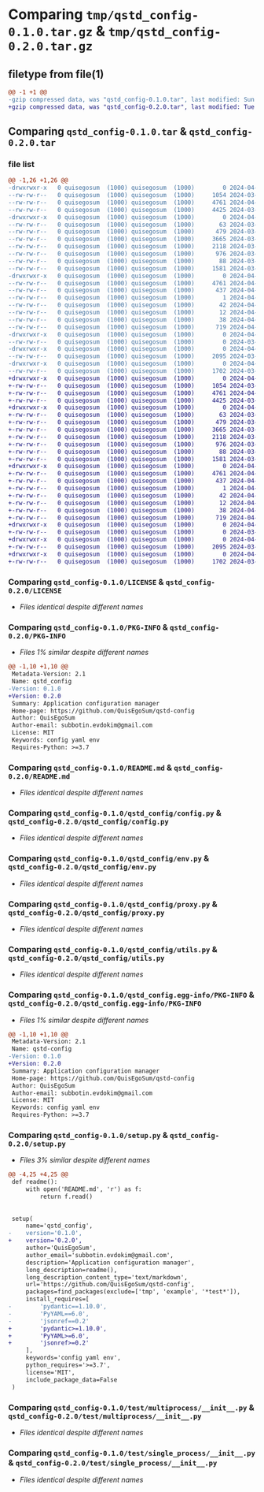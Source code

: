 # Comparing `tmp/qstd_config-0.1.0.tar.gz` & `tmp/qstd_config-0.2.0.tar.gz`

## filetype from file(1)

```diff
@@ -1 +1 @@
-gzip compressed data, was "qstd_config-0.1.0.tar", last modified: Sun Apr  7 17:42:48 2024, max compression
+gzip compressed data, was "qstd_config-0.2.0.tar", last modified: Tue Apr 16 16:57:54 2024, max compression
```

## Comparing `qstd_config-0.1.0.tar` & `qstd_config-0.2.0.tar`

### file list

```diff
@@ -1,26 +1,26 @@
-drwxrwxr-x   0 quisegosum  (1000) quisegosum  (1000)        0 2024-04-07 17:42:48.594166 qstd_config-0.1.0/
--rw-rw-r--   0 quisegosum  (1000) quisegosum  (1000)     1054 2024-03-24 20:15:12.000000 qstd_config-0.1.0/LICENSE
--rw-rw-r--   0 quisegosum  (1000) quisegosum  (1000)     4761 2024-04-07 17:42:48.594166 qstd_config-0.1.0/PKG-INFO
--rw-rw-r--   0 quisegosum  (1000) quisegosum  (1000)     4425 2024-03-30 10:45:12.000000 qstd_config-0.1.0/README.md
-drwxrwxr-x   0 quisegosum  (1000) quisegosum  (1000)        0 2024-04-07 17:42:48.594166 qstd_config-0.1.0/qstd_config/
--rw-rw-r--   0 quisegosum  (1000) quisegosum  (1000)       63 2024-03-30 08:39:00.000000 qstd_config-0.1.0/qstd_config/__init__.py
--rw-rw-r--   0 quisegosum  (1000) quisegosum  (1000)      479 2024-03-30 08:43:39.000000 qstd_config-0.1.0/qstd_config/base.py
--rw-rw-r--   0 quisegosum  (1000) quisegosum  (1000)     3665 2024-03-30 09:16:04.000000 qstd_config-0.1.0/qstd_config/config.py
--rw-rw-r--   0 quisegosum  (1000) quisegosum  (1000)     2118 2024-03-29 07:29:07.000000 qstd_config-0.1.0/qstd_config/env.py
--rw-rw-r--   0 quisegosum  (1000) quisegosum  (1000)      976 2024-03-29 07:43:48.000000 qstd_config-0.1.0/qstd_config/proxy.py
--rw-rw-r--   0 quisegosum  (1000) quisegosum  (1000)       88 2024-03-28 10:41:57.000000 qstd_config-0.1.0/qstd_config/types.py
--rw-rw-r--   0 quisegosum  (1000) quisegosum  (1000)     1581 2024-03-30 09:16:23.000000 qstd_config-0.1.0/qstd_config/utils.py
-drwxrwxr-x   0 quisegosum  (1000) quisegosum  (1000)        0 2024-04-07 17:42:48.594166 qstd_config-0.1.0/qstd_config.egg-info/
--rw-rw-r--   0 quisegosum  (1000) quisegosum  (1000)     4761 2024-04-07 17:42:48.000000 qstd_config-0.1.0/qstd_config.egg-info/PKG-INFO
--rw-rw-r--   0 quisegosum  (1000) quisegosum  (1000)      437 2024-04-07 17:42:48.000000 qstd_config-0.1.0/qstd_config.egg-info/SOURCES.txt
--rw-rw-r--   0 quisegosum  (1000) quisegosum  (1000)        1 2024-04-07 17:42:48.000000 qstd_config-0.1.0/qstd_config.egg-info/dependency_links.txt
--rw-rw-r--   0 quisegosum  (1000) quisegosum  (1000)       42 2024-04-07 17:42:48.000000 qstd_config-0.1.0/qstd_config.egg-info/requires.txt
--rw-rw-r--   0 quisegosum  (1000) quisegosum  (1000)       12 2024-04-07 17:42:48.000000 qstd_config-0.1.0/qstd_config.egg-info/top_level.txt
--rw-rw-r--   0 quisegosum  (1000) quisegosum  (1000)       38 2024-04-07 17:42:48.594166 qstd_config-0.1.0/setup.cfg
--rw-rw-r--   0 quisegosum  (1000) quisegosum  (1000)      719 2024-04-07 17:42:46.000000 qstd_config-0.1.0/setup.py
-drwxrwxr-x   0 quisegosum  (1000) quisegosum  (1000)        0 2024-04-07 17:42:48.594166 qstd_config-0.1.0/test/
--rw-rw-r--   0 quisegosum  (1000) quisegosum  (1000)        0 2024-03-30 08:37:27.000000 qstd_config-0.1.0/test/__init__.py
-drwxrwxr-x   0 quisegosum  (1000) quisegosum  (1000)        0 2024-04-07 17:42:48.594166 qstd_config-0.1.0/test/multiprocess/
--rw-rw-r--   0 quisegosum  (1000) quisegosum  (1000)     2095 2024-03-30 09:28:13.000000 qstd_config-0.1.0/test/multiprocess/__init__.py
-drwxrwxr-x   0 quisegosum  (1000) quisegosum  (1000)        0 2024-04-07 17:42:48.594166 qstd_config-0.1.0/test/single_process/
--rw-rw-r--   0 quisegosum  (1000) quisegosum  (1000)     1702 2024-03-30 09:16:09.000000 qstd_config-0.1.0/test/single_process/__init__.py
+drwxrwxr-x   0 quisegosum  (1000) quisegosum  (1000)        0 2024-04-16 16:57:54.015853 qstd_config-0.2.0/
+-rw-rw-r--   0 quisegosum  (1000) quisegosum  (1000)     1054 2024-03-24 20:15:12.000000 qstd_config-0.2.0/LICENSE
+-rw-rw-r--   0 quisegosum  (1000) quisegosum  (1000)     4761 2024-04-16 16:57:54.015853 qstd_config-0.2.0/PKG-INFO
+-rw-rw-r--   0 quisegosum  (1000) quisegosum  (1000)     4425 2024-03-30 10:45:12.000000 qstd_config-0.2.0/README.md
+drwxrwxr-x   0 quisegosum  (1000) quisegosum  (1000)        0 2024-04-16 16:57:54.015853 qstd_config-0.2.0/qstd_config/
+-rw-rw-r--   0 quisegosum  (1000) quisegosum  (1000)       63 2024-03-30 08:39:00.000000 qstd_config-0.2.0/qstd_config/__init__.py
+-rw-rw-r--   0 quisegosum  (1000) quisegosum  (1000)      479 2024-03-30 08:43:39.000000 qstd_config-0.2.0/qstd_config/base.py
+-rw-rw-r--   0 quisegosum  (1000) quisegosum  (1000)     3665 2024-03-30 09:16:04.000000 qstd_config-0.2.0/qstd_config/config.py
+-rw-rw-r--   0 quisegosum  (1000) quisegosum  (1000)     2118 2024-03-29 07:29:07.000000 qstd_config-0.2.0/qstd_config/env.py
+-rw-rw-r--   0 quisegosum  (1000) quisegosum  (1000)      976 2024-03-29 07:43:48.000000 qstd_config-0.2.0/qstd_config/proxy.py
+-rw-rw-r--   0 quisegosum  (1000) quisegosum  (1000)       88 2024-03-28 10:41:57.000000 qstd_config-0.2.0/qstd_config/types.py
+-rw-rw-r--   0 quisegosum  (1000) quisegosum  (1000)     1581 2024-03-30 09:16:23.000000 qstd_config-0.2.0/qstd_config/utils.py
+drwxrwxr-x   0 quisegosum  (1000) quisegosum  (1000)        0 2024-04-16 16:57:54.015853 qstd_config-0.2.0/qstd_config.egg-info/
+-rw-rw-r--   0 quisegosum  (1000) quisegosum  (1000)     4761 2024-04-16 16:57:54.000000 qstd_config-0.2.0/qstd_config.egg-info/PKG-INFO
+-rw-rw-r--   0 quisegosum  (1000) quisegosum  (1000)      437 2024-04-16 16:57:54.000000 qstd_config-0.2.0/qstd_config.egg-info/SOURCES.txt
+-rw-rw-r--   0 quisegosum  (1000) quisegosum  (1000)        1 2024-04-16 16:57:54.000000 qstd_config-0.2.0/qstd_config.egg-info/dependency_links.txt
+-rw-rw-r--   0 quisegosum  (1000) quisegosum  (1000)       42 2024-04-16 16:57:54.000000 qstd_config-0.2.0/qstd_config.egg-info/requires.txt
+-rw-rw-r--   0 quisegosum  (1000) quisegosum  (1000)       12 2024-04-16 16:57:54.000000 qstd_config-0.2.0/qstd_config.egg-info/top_level.txt
+-rw-rw-r--   0 quisegosum  (1000) quisegosum  (1000)       38 2024-04-16 16:57:54.015853 qstd_config-0.2.0/setup.cfg
+-rw-rw-r--   0 quisegosum  (1000) quisegosum  (1000)      719 2024-04-16 16:57:39.000000 qstd_config-0.2.0/setup.py
+drwxrwxr-x   0 quisegosum  (1000) quisegosum  (1000)        0 2024-04-16 16:57:54.015853 qstd_config-0.2.0/test/
+-rw-rw-r--   0 quisegosum  (1000) quisegosum  (1000)        0 2024-03-30 08:37:27.000000 qstd_config-0.2.0/test/__init__.py
+drwxrwxr-x   0 quisegosum  (1000) quisegosum  (1000)        0 2024-04-16 16:57:54.015853 qstd_config-0.2.0/test/multiprocess/
+-rw-rw-r--   0 quisegosum  (1000) quisegosum  (1000)     2095 2024-03-30 09:28:13.000000 qstd_config-0.2.0/test/multiprocess/__init__.py
+drwxrwxr-x   0 quisegosum  (1000) quisegosum  (1000)        0 2024-04-16 16:57:54.015853 qstd_config-0.2.0/test/single_process/
+-rw-rw-r--   0 quisegosum  (1000) quisegosum  (1000)     1702 2024-03-30 09:16:09.000000 qstd_config-0.2.0/test/single_process/__init__.py
```

### Comparing `qstd_config-0.1.0/LICENSE` & `qstd_config-0.2.0/LICENSE`

 * *Files identical despite different names*

### Comparing `qstd_config-0.1.0/PKG-INFO` & `qstd_config-0.2.0/PKG-INFO`

 * *Files 1% similar despite different names*

```diff
@@ -1,10 +1,10 @@
 Metadata-Version: 2.1
 Name: qstd_config
-Version: 0.1.0
+Version: 0.2.0
 Summary: Application configuration manager
 Home-page: https://github.com/QuisEgoSum/qstd-config
 Author: QuisEgoSum
 Author-email: subbotin.evdokim@gmail.com
 License: MIT
 Keywords: config yaml env
 Requires-Python: >=3.7
```

### Comparing `qstd_config-0.1.0/README.md` & `qstd_config-0.2.0/README.md`

 * *Files identical despite different names*

### Comparing `qstd_config-0.1.0/qstd_config/config.py` & `qstd_config-0.2.0/qstd_config/config.py`

 * *Files identical despite different names*

### Comparing `qstd_config-0.1.0/qstd_config/env.py` & `qstd_config-0.2.0/qstd_config/env.py`

 * *Files identical despite different names*

### Comparing `qstd_config-0.1.0/qstd_config/proxy.py` & `qstd_config-0.2.0/qstd_config/proxy.py`

 * *Files identical despite different names*

### Comparing `qstd_config-0.1.0/qstd_config/utils.py` & `qstd_config-0.2.0/qstd_config/utils.py`

 * *Files identical despite different names*

### Comparing `qstd_config-0.1.0/qstd_config.egg-info/PKG-INFO` & `qstd_config-0.2.0/qstd_config.egg-info/PKG-INFO`

 * *Files 1% similar despite different names*

```diff
@@ -1,10 +1,10 @@
 Metadata-Version: 2.1
 Name: qstd-config
-Version: 0.1.0
+Version: 0.2.0
 Summary: Application configuration manager
 Home-page: https://github.com/QuisEgoSum/qstd-config
 Author: QuisEgoSum
 Author-email: subbotin.evdokim@gmail.com
 License: MIT
 Keywords: config yaml env
 Requires-Python: >=3.7
```

### Comparing `qstd_config-0.1.0/setup.py` & `qstd_config-0.2.0/setup.py`

 * *Files 3% similar despite different names*

```diff
@@ -4,25 +4,25 @@
 def readme():
     with open('README.md', 'r') as f:
         return f.read()
 
 
 setup(
     name='qstd_config',
-    version='0.1.0',
+    version='0.2.0',
     author='QuisEgoSum',
     author_email='subbotin.evdokim@gmail.com',
     description='Application configuration manager',
     long_description=readme(),
     long_description_content_type='text/markdown',
     url='https://github.com/QuisEgoSum/qstd-config',
     packages=find_packages(exclude=['tmp', 'example', '*test*']),
     install_requires=[
-        'pydantic==1.10.0',
-        'PyYAML==6.0',
-        'jsonref==0.2'
+        'pydantic>=1.10.0',
+        'PyYAML>=6.0',
+        'jsonref>=0.2'
     ],
     keywords='config yaml env',
     python_requires='>=3.7',
     license='MIT',
     include_package_data=False
 )
```

### Comparing `qstd_config-0.1.0/test/multiprocess/__init__.py` & `qstd_config-0.2.0/test/multiprocess/__init__.py`

 * *Files identical despite different names*

### Comparing `qstd_config-0.1.0/test/single_process/__init__.py` & `qstd_config-0.2.0/test/single_process/__init__.py`

 * *Files identical despite different names*

